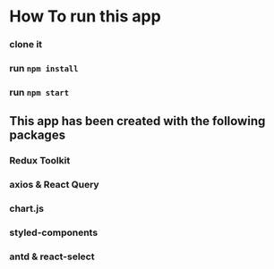# How To run this app

### clone it

### run `npm install`

### run `npm start`

## This app has been created with the following packages

### Redux Toolkit

### axios & React Query

### chart.js

### styled-components

### antd & react-select
